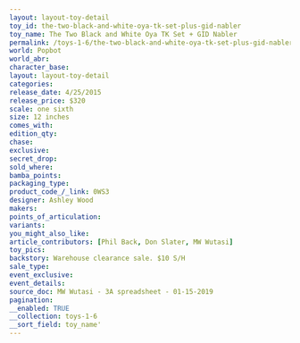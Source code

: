 ```yaml
---
layout: layout-toy-detail 
toy_id: the-two-black-and-white-oya-tk-set-plus-gid-nabler
toy_name: The Two Black and White Oya TK Set + GID Nabler
permalink: /toys-1-6/the-two-black-and-white-oya-tk-set-plus-gid-nabler.html
world: Popbot
world_abr: 
character_base: 
layout: layout-toy-detail
categories: 
release_date: 4/25/2015
release_price: $320 
scale: one sixth
size: 12 inches
comes_with: 
edition_qty: 
chase: 
exclusive: 
secret_drop: 
sold_where: 
bamba_points: 
packaging_type: 
product_code_/_link: 0WS3
designer: Ashley Wood
makers: 
points_of_articulation: 
variants: 
you_might_also_like: 
article_contributors: [Phil Back, Don Slater, MW Wutasi]
toy_pics: 
backstory: Warehouse clearance sale. $10 S/H
sale_type: 
event_exclusive: 
event_details: 
source_doc: MW Wutasi - 3A spreadsheet - 01-15-2019
pagination: 
__enabled: TRUE
__collection: toys-1-6
__sort_field: toy_name'
---
```

